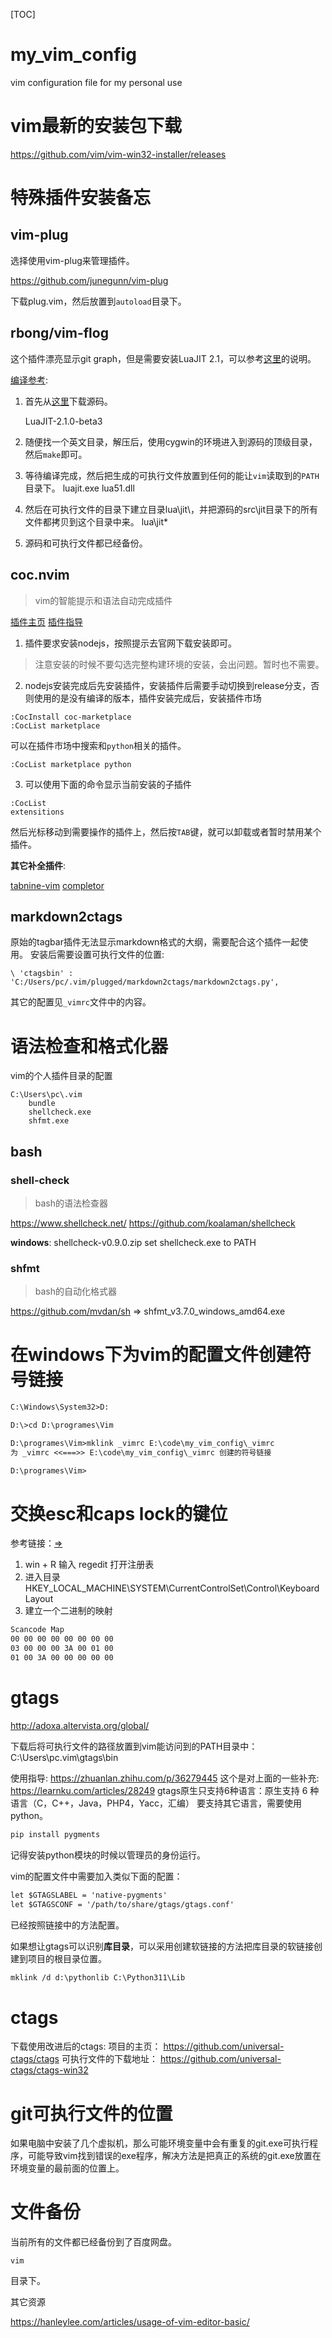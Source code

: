 [TOC]


# my_vim_config
vim configuration file for my personal use


# vim最新的安装包下载


https://github.com/vim/vim-win32-installer/releases

# 特殊插件安装备忘

## vim-plug

选择使用vim-plug来管理插件。

https://github.com/junegunn/vim-plug

下载plug.vim，然后放置到`autoload`目录下。


## rbong/vim-flog

这个插件漂亮显示git graph，但是需要安装LuaJIT 2.1，可以参考[这里](https://github.com/rbong/vim-flog)的说明。

[编译参考](https://luajit.org/install.html):

1. 首先从[这里](https://luajit.org/download.html)下载源码。

    LuaJIT-2.1.0-beta3

2. 随便找一个英文目录，解压后，使用cygwin的环境进入到源码的顶级目录，然后`make`即可。
3. 等待编译完成，然后把生成的可执行文件放置到任何的能让`vim`读取到的`PATH`目录下。
   luajit.exe
   lua51.dll
4. 然后在可执行文件的目录下建立目录lua\jit\，并把源码的src\jit目录下的所有文件都拷贝到这个目录中来。
   lua\jit\*
5. 源码和可执行文件都已经备份。

## coc.nvim

>vim的智能提示和语法自动完成插件

[插件主页](https://github.com/neoclide/coc.nvim)
[插件指导](https://segmentfault.com/a/1190000040291763)

1. 插件要求安装nodejs，按照提示去官网下载安装即可。

>注意安装的时候不要勾选完整构建环境的安装，会出问题。暂时也不需要。

2. nodejs安装完成后先安装插件，安装插件后需要手动切换到release分支，否则使用的是没有编译的版本，插件安装完成后，安装插件市场

```
:CocInstall coc-marketplace
:CocList marketplace
```

可以在插件市场中搜索和`python`相关的插件。

```
:CocList marketplace python
```

3. 可以使用下面的命令显示当前安装的子插件

```
:CocList
extensitions
```

然后光标移动到需要操作的插件上，然后按`TAB`键，就可以卸载或者暂时禁用某个插件。

**其它补全插件**:

[tabnine-vim](https://github.com/codota/tabnine-vim)
[completor](https://github.com/maralla/completor.vim)


## markdown2ctags

原始的tagbar插件无法显示markdown格式的大纲，需要配合这个插件一起使用。
安装后需要设置可执行文件的位置:
```
\ 'ctagsbin' : 'C:/Users/pc/.vim/plugged/markdown2ctags/markdown2ctags.py',
```
其它的配置见`_vimrc`文件中的内容。


# 语法检查和格式化器

vim的个人插件目录的配置
```
C:\Users\pc\.vim
    bundle
    shellcheck.exe
    shfmt.exe
```

## bash
### shell-check
>bash的语法检查器

https://www.shellcheck.net/
https://github.com/koalaman/shellcheck


**windows**: shellcheck-v0.9.0.zip
set shellcheck.exe to PATH

### shfmt
>bash的自动化格式器

https://github.com/mvdan/sh => shfmt_v3.7.0_windows_amd64.exe




# 在windows下为vim的配置文件创建符号链接
```txt
C:\Windows\System32>D:

D:\>cd D:\programes\Vim

D:\programes\Vim>mklink _vimrc E:\code\my_vim_config\_vimrc
为 _vimrc <<===>> E:\code\my_vim_config\_vimrc 创建的符号链接

D:\programes\Vim>
```

# 交换esc和caps lock的键位

参考链接：[=>](https://cloud.tencent.com/developer/article/1748870)

1. win + R 输入 regedit 打开注册表
2. 进入目录 HKEY_LOCAL_MACHINE\SYSTEM\CurrentControlSet\Control\Keyboard Layout
3. 建立一个二进制的映射
```txt
Scancode Map
00 00 00 00 00 00 00 00
03 00 00 00 3A 00 01 00
01 00 3A 00 00 00 00 00
```

# gtags

http://adoxa.altervista.org/global/

下载后将可执行文件的路径放置到vim能访问到的PATH目录中：C:\Users\pc\.vim\gtags\bin

使用指导:
https://zhuanlan.zhihu.com/p/36279445
这个是对上面的一些补充:
https://learnku.com/articles/28249
gtags原生只支持6种语言：原生支持 6 种语言（C，C++，Java，PHP4，Yacc，汇编）
要支持其它语言，需要使用python。

```bash
pip install pygments
```

记得安装python模块的时候以管理员的身份运行。

vim的配置文件中需要加入类似下面的配置：
```txt
let $GTAGSLABEL = 'native-pygments'
let $GTAGSCONF = '/path/to/share/gtags/gtags.conf'
```

已经按照链接中的方法配置。

如果想让gtags可以识别**库目录**，可以采用创建软链接的方法把库目录的软链接创建到项目的根目录位置。

```txt
mklink /d d:\pythonlib C:\Python311\Lib
```




# ctags

下载使用改进后的ctags:
项目的主页：
https://github.com/universal-ctags/ctags
可执行文件的下载地址：
https://github.com/universal-ctags/ctags-win32


# git可执行文件的位置

如果电脑中安装了几个虚拟机，那么可能环境变量中会有重复的git.exe可执行程序，可能导致vim找到错误的exe程序，解决方法是把真正的系统的git.exe放置在环境变量的最前面的位置上。

# 文件备份

当前所有的文件都已经备份到了百度网盘。

```
vim
```
目录下。

其它资源

https://hanleylee.com/articles/usage-of-vim-editor-basic/
